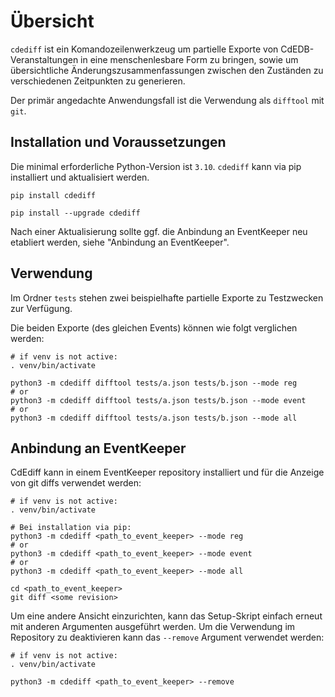 # Übersicht

`cdediff` ist ein Komandozeilenwerkzeug um partielle Exporte von CdEDB-Veranstaltungen in eine menschenlesbare Form zu bringen, sowie um übersichtliche Änderungszusammenfassungen zwischen den Zuständen zu verschiedenen Zeitpunkten zu generieren.

Der primär angedachte Anwendungsfall ist die Verwendung als `difftool` mit `git`.

## Installation und Voraussetzungen

Die minimal erforderliche Python-Version ist `3.10`. `cdediff` kann via pip installiert und aktualisiert werden.

    pip install cdediff

    pip install --upgrade cdediff

Nach einer Aktualisierung sollte ggf. die Anbindung an EventKeeper neu etabliert werden, siehe "Anbindung an EventKeeper".

## Verwendung

Im Ordner `tests` stehen zwei beispielhafte partielle Exporte zu Testzwecken zur Verfügung.

Die beiden Exporte (des gleichen Events) können wie folgt verglichen werden:

    # if venv is not active:
    . venv/bin/activate

    python3 -m cdediff difftool tests/a.json tests/b.json --mode reg
    # or
    python3 -m cdediff difftool tests/a.json tests/b.json --mode event
    # or
    python3 -m cdediff difftool tests/a.json tests/b.json --mode all

## Anbindung an EventKeeper

CdEdiff kann in einem EventKeeper repository installiert und für die Anzeige von git diffs verwendet werden:

    # if venv is not active:
    . venv/bin/activate

    # Bei installation via pip:
    python3 -m cdediff <path_to_event_keeper> --mode reg
    # or
    python3 -m cdediff <path_to_event_keeper> --mode event
    # or
    python3 -m cdediff <path_to_event_keeper> --mode all

    cd <path_to_event_keeper>
    git diff <some revision>

Um eine andere Ansicht einzurichten, kann das Setup-Skript einfach erneut mit anderen Argumenten ausgeführt werden. Um die Verwendung im Repository zu deaktivieren kann das `--remove` Argument verwendet werden:

    # if venv is not active:
    . venv/bin/activate

    python3 -m cdediff <path_to_event_keeper> --remove
